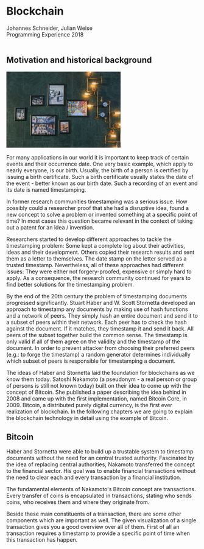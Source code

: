 <link rel="stylesheet" href="doc/PX2018/project_1/assets/css/style.css">
<div class="wrapper">

<div class="center">

# Blockchain
<div class="authors">Johannes Schneider, Julian Weise</div>
<div class="seminar">Programming Experience 2018</div>
</div>
<br/>


## Motivation and historical background
<img src='assets/img/ideas.jpg' width='300' />
<p>For many applications in our world it is important to keep track of certain events and their occurrence date. One very basic example, which apply to nearly everyone, is our birth. Usually, the birth of a person is certified by issuing a birth certificate. Such a birth certificate usually states the date of the event - better known as our birth date. Such a recording of an event and its date is named timestamping.

In former research communities timestamping was a serious issue. How possibly could a researcher proof that she had a disruptive idea, found a new concept to solve a problem or invented something at a specific point of time? In most cases this question became relevant in the context of taking out a patent for an idea / invention.

Researchers started to develop different approaches to tackle the timestamping problem: Some kept a complete log about their activities, ideas and their development. Others copied their research results and sent them as a letter to themselves. The date stamp on the letter served as a trusted timestamp. Nevertheless, all of these approaches had different issues: They were either not forgery-proofed, expensive or simply hard to apply. As a consequence, the research community continued for years to find better solutions for the timestamping problem.

By the end of the 20th century the problem of timestamping documents progressed significantly. Stuart Haber and W. Scott Stornetta developed an approach to timestamp any documents by making use of hash functions and a network of peers. They simply hash an entire document and send it to a subset of peers within their network. Each peer has to check the hash against the document. If it matches, they timestamp it and send it back. All peers of the subset together build the common sense. The timestamp is only valid if all of them agree on the validity and the timestamp of the document. In order to prevent attacker from choosing their preferred peers (e.g.: to forge the timestamp) a random generator determines individually which subset of peers is responsible for timestamping a document.

The ideas of Haber and Stornetta laid the foundation for blockchains as we know them today. Satoshi Nakamoto (a pseudonym - a real person or group of persons is still not known today) built on their idea to come up with the concept of Bitcoin. She published a paper describing the idea behind in 2008 and came up with the first implementation, named Bitcoin Core, in 2009. Bitcoin, a distributed purely digital currency, is the first ever realization of blockchain. In the following chapters we are going to explain the blockchain technology in detail using the example of Bitcoin.
</p>

## Bitcoin
<p>
Haber and Stornetta were able to build up a trustable system to timestamp documents without the need for an central trusted authority. Fascinated by the idea of replacing central authorities, Nakamoto transferred the concept to the financial sector. His goal was to enable financial transactions without the need to clear each and every transaction by a financial institution.
<div id="blockchain-essay-transaction-visualization">
<script>
// Visualize one single transaction
import Wallet from 'src/blockchain/model/wallet/wallet.js'; 
import Transaction from 'src/blockchain/model/transaction/transaction.js'; 
import TransactionInputCollection from 'src/blockchain/model/transaction/transactionInputCollection.js'; 
import TransactionOutputCollection from 'src/blockchain/model/transaction/transactionOutputCollection.js'; 
(() => { 
  const sender = new Wallet(); 
  const inputCollection = new TransactionInputCollection(sender); 
  const outputCollection = new TransactionOutputCollection(); 
  const transactionView = document.createElement("blockchain-transaction"); 
  transactionView.transaction = new Transaction(sender, inputCollection, outputCollection); 
  return transactionView;
})();
</script>
</div>
The fundamental elements of Nakamoto's Bitcoin concept are transactions. Every transfer of coins is encapsulated in transactions, stating who sends coins, who receives them and where they originate from.

Beside these main constituents of a transaction, there are some other components which are important as well. The given visualization of a single transaction gives you a good overview over all of them. First of all an transaction requires a timestamp to provide a specific point of time when this transaction has happen. 
</div>